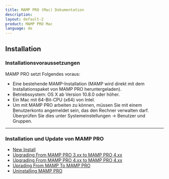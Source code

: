 ```yaml
---
title: MAMP PRO (Mac) Dokumentation
description: 
layout: default-2
product: MAMP PRO Mac
language: de
---
```


## Installation

### Installationsvoraussetzungen

MAMP PRO setzt Folgendes voraus:

- Eine bestehende MAMP-Installation (MAMP wird direkt mit dem Installationspaket von MAMP PRO heruntergeladen).
- Betriebssystem: OS X ab Version 10.8.0 oder höher.
- Ein Mac mit 64-Bit-CPU (x64) von Intel.
- Um mit MAMP PRO arbeiten zu können, müssen Sie mit einem Benutzerkonto angemeldet sein, das den Rechner verwalten darf. Überprüfen Sie dies unter Systemeinstellungen -> Benutzer und Gruppen.

---

### Installation und Update von MAMP PRO


- [New Install](Neu-Installation/)  
- [Upgrading From MAMP PRO 3.xx to MAMP PRO 4.xx](MAMP-PRO-Upgrade-3x-4x/)  
- [Upgrading From MAMP PRO 4.xx to MAMP PRO 4.xx](MAMP-PRO-Upgrade-4x-4x/)  
- [Uprading From MAMP To MAMP PRO](MAMP-MAMP-PRO-Upgrade/)
- [Uninstalling MAMP PRO](Uninstall/)

